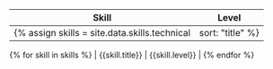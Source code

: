 | Skill | Level |
| ---- | ---- |
{% assign skills = site.data.skills.technical | sort: "title" %}
{% for skill in skills %}
   | {{skill.title}} | {{skill.level}} |
{% endfor %}
